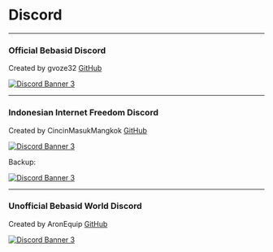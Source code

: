 # Discord

--------------
### Official Bebasid Discord 
Created by gvoze32 [GitHub](https://github.com/gvoze32)


<a href="https://discord.gg/EKrxZyu"><img src="https://discordapp.com/api/guilds/630415907021389825/widget.png?style=banner3" alt="Discord Banner 3"/></a>

--------------
### Indonesian Internet Freedom Discord
Created by CincinMasukMangkok [GitHub](https://github.com/lepz0r)


<a href="https://discord.gg/BnfRsHtGDg"><img src="https://discordapp.com/api/guilds/1004375176361803866/widget.png?style=banner3" alt="Discord Banner 3"/></a>

Backup:

<a href="https://discord.gg/pXyQFGZES8"><img src="https://discordapp.com/api/guilds/1004375176361803866/widget.png?style=banner3" alt="Discord Banner 3"/></a>


--------------
### Unofficial Bebasid World Discord 
Created by AronEquip [GitHub](https://github.com/RacBallonMC)


<a href="https://discord.gg/fSqgGczp8n"><img src="https://discordapp.com/api/guilds/845063015581745194/widget.png?style=banner3" alt="Discord Banner 3"/></a>

